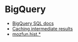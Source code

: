 # BigQuery

* [BigQuery SQL docs](https://cloud.google.com/bigquery/docs/introduction-sql)
* [Caching intermediate results](https://redash.io/help/user-guide/querying/query-results-data-source)
* [mozfun.hist.\*](https://docs.telemetry.mozilla.org/cookbooks/main_ping_exponential_histograms.html#percentiles-from-client-normalized-histograms)
